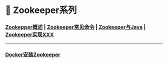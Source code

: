 # 🚥 Zookeeper系列

### [Zookepper概述](/11.Zookeeper/Zookepper概述)	|	[Zookeeper常见命令](/11.Zookeeper/Zookeeper常见命令)	|	[Zookeeper与Java](/11.Zookeeper/Zookeeper与Java)	|	[Zookeeper实现XXX](/11.Zookeeper/Zookeeper实现XXX)



------



### [Docker安装Zookeeper](/11.Zookeeper/Docker安装Zookeeper)	

